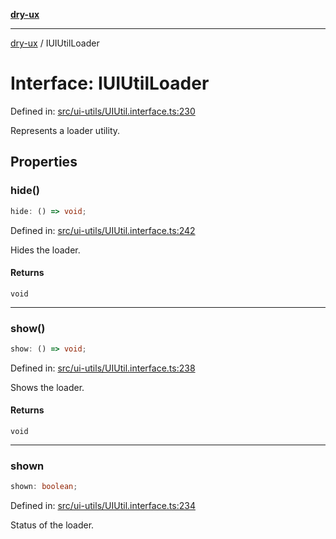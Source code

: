 [**dry-ux**](../README.md)

***

[dry-ux](../README.md) / IUIUtilLoader

# Interface: IUIUtilLoader

Defined in: [src/ui-utils/UIUtil.interface.ts:230](https://github.com/navedr/dry-ux/blob/caab991ee97f6aeffaf134cbc4d98e0b18f2cf6b/src/ui-utils/UIUtil.interface.ts#L230)

Represents a loader utility.

## Properties

### hide()

```ts
hide: () => void;
```

Defined in: [src/ui-utils/UIUtil.interface.ts:242](https://github.com/navedr/dry-ux/blob/caab991ee97f6aeffaf134cbc4d98e0b18f2cf6b/src/ui-utils/UIUtil.interface.ts#L242)

Hides the loader.

#### Returns

`void`

***

### show()

```ts
show: () => void;
```

Defined in: [src/ui-utils/UIUtil.interface.ts:238](https://github.com/navedr/dry-ux/blob/caab991ee97f6aeffaf134cbc4d98e0b18f2cf6b/src/ui-utils/UIUtil.interface.ts#L238)

Shows the loader.

#### Returns

`void`

***

### shown

```ts
shown: boolean;
```

Defined in: [src/ui-utils/UIUtil.interface.ts:234](https://github.com/navedr/dry-ux/blob/caab991ee97f6aeffaf134cbc4d98e0b18f2cf6b/src/ui-utils/UIUtil.interface.ts#L234)

Status of the loader.
